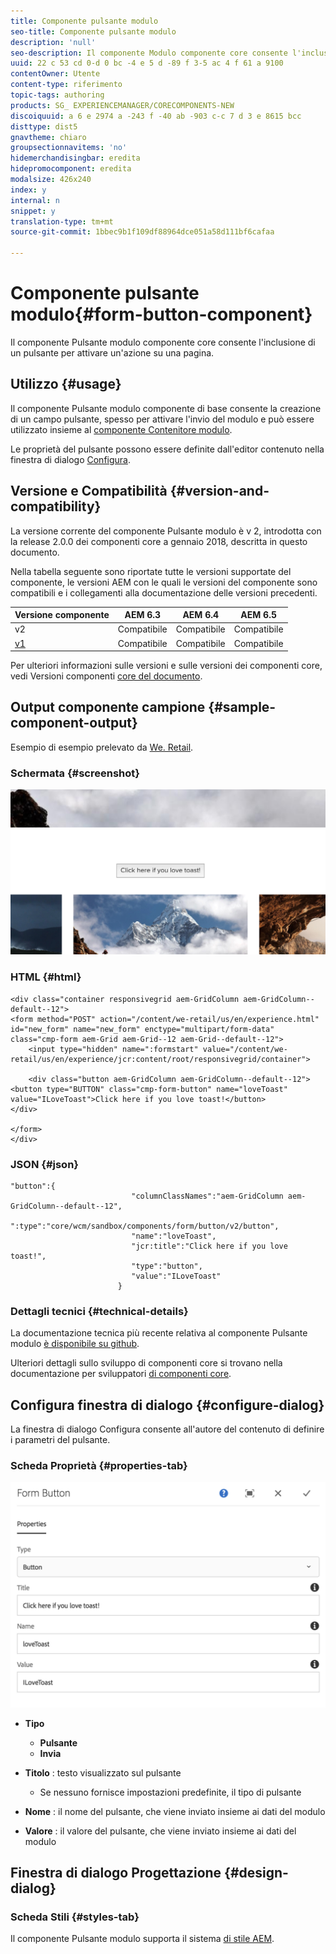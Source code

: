 ```yaml
---
title: Componente pulsante modulo
seo-title: Componente pulsante modulo
description: 'null'
seo-description: Il componente Modulo componente core consente l'inclusione di un campo nascosto in un modulo.
uuid: 22 c 53 cd 0-d 0 bc -4 e 5 d -89 f 3-5 ac 4 f 61 a 9100
contentOwner: Utente
content-type: riferimento
topic-tags: authoring
products: SG_ EXPERIENCEMANAGER/CORECOMPONENTS-NEW
discoiquuid: a 6 e 2974 a -243 f -40 ab -903 c-c 7 d 3 e 8615 bcc
disttype: dist5
gnavtheme: chiaro
groupsectionnavitems: 'no'
hidemerchandisingbar: eredita
hidepromocomponent: eredita
modalsize: 426x240
index: y
internal: n
snippet: y
translation-type: tm+mt
source-git-commit: 1bbec9b1f109df88964dce051a58d111bf6cafaa

---
```



# Componente pulsante modulo{#form-button-component}

Il componente Pulsante modulo componente core consente l&#39;inclusione di un pulsante per attivare un&#39;azione su una pagina.

## Utilizzo {#usage}

Il componente Pulsante modulo componente di base consente la creazione di un campo pulsante, spesso per attivare l&#39;invio del modulo e può essere utilizzato insieme al [componente Contenitore modulo](form-container.md).

Le proprietà del pulsante possono essere definite dall&#39;editor contenuto nella finestra di dialogo [Configura](form-button.md).

## Versione e Compatibilità {#version-and-compatibility}

La versione corrente del componente Pulsante modulo è v 2, introdotta con la release 2.0.0 dei componenti core a gennaio 2018, descritta in questo documento.

Nella tabella seguente sono riportate tutte le versioni supportate del componente, le versioni AEM con le quali le versioni del componente sono compatibili e i collegamenti alla documentazione delle versioni precedenti.

| Versione componente | AEM 6.3 | AEM 6.4 | AEM 6.5 |
|--- |--- |--- |--- |
| v2 | Compatibile | Compatibile | Compatibile |
| [v1](form-button-v1.md) | Compatibile | Compatibile | Compatibile |

Per ulteriori informazioni sulle versioni e sulle versioni dei componenti core, vedi Versioni componenti [core del documento](versions.md).

## Output componente campione {#sample-component-output}

Esempio di esempio prelevato da [We. Retail](https://helpx.adobe.com/experience-manager/6-5/sites/developing/using/we-retail.html).

### Schermata {#screenshot}

![](assets/screen_shot_2018-01-12at120021.png)

### HTML {#html}

```
<div class="container responsivegrid aem-GridColumn aem-GridColumn--default--12">
<form method="POST" action="/content/we-retail/us/en/experience.html" id="new_form" name="new_form" enctype="multipart/form-data" class="cmp-form aem-Grid aem-Grid--12 aem-Grid--default--12">
    <input type="hidden" name=":formstart" value="/content/we-retail/us/en/experience/jcr:content/root/responsivegrid/container">
    
    <div class="button aem-GridColumn aem-GridColumn--default--12">
<button type="BUTTON" class="cmp-form-button" name="loveToast" value="ILoveToast">Click here if you love toast!</button>
</div>

</form>
</div>
```

### JSON {#json}

```
"button":{  
                           "columnClassNames":"aem-GridColumn aem-GridColumn--default--12",
                           ":type":"core/wcm/sandbox/components/form/button/v2/button",
                           "name":"loveToast",
                           "jcr:title":"Click here if you love toast!",
                           "type":"button",
                           "value":"ILoveToast"
                        }
```

### Dettagli tecnici {#technical-details}

La documentazione tecnica più recente relativa al componente Pulsante modulo [è disponibile su github](https://github.com/adobe/aem-core-wcm-components/blob/master/content/src/content/jcr_root/apps/core/wcm/components/form/button/v2/button).

Ulteriori dettagli sullo sviluppo di componenti core si trovano nella documentazione per sviluppatori [di componenti core](developing.md).

## Configura finestra di dialogo {#configure-dialog}

La finestra di dialogo Configura consente all&#39;autore del contenuto di definire i parametri del pulsante.

### Scheda Proprietà {#properties-tab}

![](assets/screen_shot_2018-01-12at120433.png)

* **Tipo**

   * **Pulsante**
   * **Invia**

* **Titolo** : testo visualizzato sul pulsante

   * Se nessuno fornisce impostazioni predefinite, il tipo di pulsante

* **Nome** : il nome del pulsante, che viene inviato insieme ai dati del modulo
* **Valore** : il valore del pulsante, che viene inviato insieme ai dati del modulo

## Finestra di dialogo Progettazione {#design-dialog}

### Scheda Stili {#styles-tab}

Il componente Pulsante modulo supporta il sistema [di stile AEM](authoring.md#component-styling).